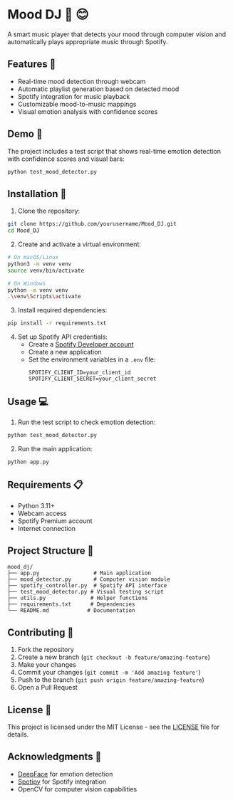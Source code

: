 # Mood DJ 🎵 😊

A smart music player that detects your mood through computer vision and automatically plays appropriate music through Spotify.

## Features 🌟

- Real-time mood detection through webcam
- Automatic playlist generation based on detected mood
- Spotify integration for music playback
- Customizable mood-to-music mappings
- Visual emotion analysis with confidence scores

## Demo 📸

The project includes a test script that shows real-time emotion detection with confidence scores and visual bars:
```bash
python test_mood_detector.py
```

## Installation 🚀

1. Clone the repository:
```bash
git clone https://github.com/yourusername/Mood_DJ.git
cd Mood_DJ
```

2. Create and activate a virtual environment:
```bash
# On macOS/Linux
python3 -m venv venv
source venv/bin/activate

# On Windows
python -m venv venv
.\venv\Scripts\activate
```

3. Install required dependencies:
```bash
pip install -r requirements.txt
```

4. Set up Spotify API credentials:
   - Create a [Spotify Developer account](https://developer.spotify.com/)
   - Create a new application
   - Set the environment variables in a `.env` file:
     ```
     SPOTIFY_CLIENT_ID=your_client_id
     SPOTIFY_CLIENT_SECRET=your_client_secret
     ```

## Usage 💻

1. Run the test script to check emotion detection:
```bash
python test_mood_detector.py
```

2. Run the main application:
```bash
python app.py
```

## Requirements 📋

- Python 3.11+
- Webcam access
- Spotify Premium account
- Internet connection

## Project Structure 📁

```
mood_dj/
├── app.py                 # Main application
├── mood_detector.py       # Computer vision module
├── spotify_controller.py  # Spotify API interface
├── test_mood_detector.py # Visual testing script
├── utils.py              # Helper functions
├── requirements.txt      # Dependencies
└── README.md            # Documentation
```

## Contributing 🤝

1. Fork the repository
2. Create a new branch (`git checkout -b feature/amazing-feature`)
3. Make your changes
4. Commit your changes (`git commit -m 'Add amazing feature'`)
5. Push to the branch (`git push origin feature/amazing-feature`)
6. Open a Pull Request

## License 📄

This project is licensed under the MIT License - see the [LICENSE](LICENSE) file for details.

## Acknowledgments 🙏

- [DeepFace](https://github.com/serengil/deepface) for emotion detection
- [Spotipy](https://spotipy.readthedocs.io/) for Spotify integration
- OpenCV for computer vision capabilities 